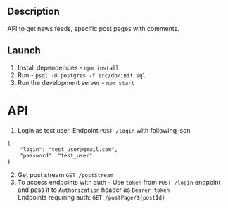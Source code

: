## Description
API to get news feeds, specific post pages with comments.

## Launch
1. Install dependencies - `npm install`
2. Run - `psql -U postgres -f src/db/init.sql`
3. Run the development server - `npm start`

# API
1. Login as test user.
Endpoint `POST /login` with following json
```
{
	"login": "test_user@gmail.com",
	"password": "test_user"
}
```
2. Get post stream `GET /postStream`
3. To access endpoints with auth - Use `token` from `POST /login` endpoint and pass it to `Authorization` header as
 `Bearer token`  
 Endpoints requiring auth: `GET /postPage/${postId}`